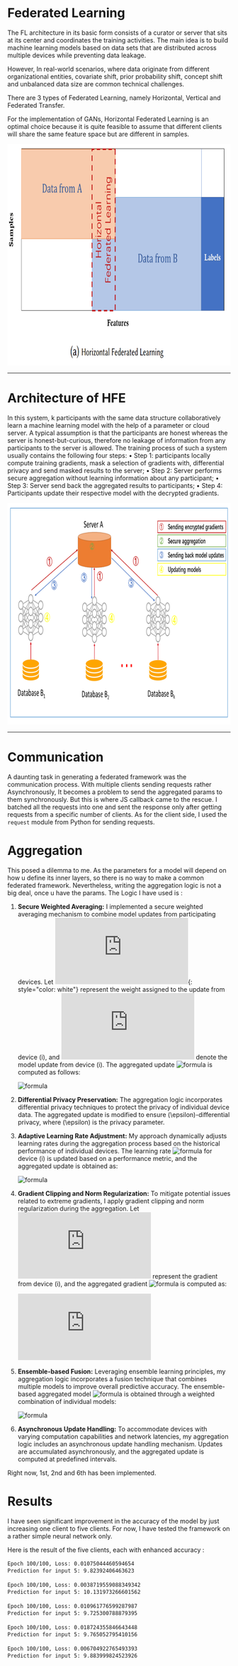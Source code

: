 # Federated Learning

The FL architecture in its basic form consists of a curator or server that sits at its center and coordinates the training activities. The main idea is to build machine learning models based on data sets that are distributed across multiple devices while preventing data leakage. 

However, In real-world scenarios, where data originate from different organizational entities, covariate shift, prior probability shift, concept shift and unbalanced data size are common technical challenges. 

There are 3 types of Federated Learning, namely Horizontal, Vertical and Federated Transfer. 

For the implementation of GANs, Horizontal Federated Learning is an optimal choice because it is quite feasible to assume that different clients will share the same feature space but are different in samples. 

<img src="./assets/third.png" alt="FHE" height=500 width=700>
<hr>

# Architecture of HFE

In this system, k participants with the same data structure collaboratively learn a machine learning model with the help of a parameter or cloud server. A typical assumption is that the participants are honest whereas the server is honest-but-curious, therefore no leakage of information from any participants to the server is allowed. The training process of such a system usually contains the following four steps:
• Step 1: participants locally compute training gradients, mask a selection of gradients with, differential privacy and send masked results to the server; 
• Step 2: Server performs secure aggregation without learning information about any participant;
• Step 3: Server send back the aggregated results to participants;
• Step 4: Participants update their respective model with the decrypted gradients.

<img src="./assets/fourth.png" alt="FHE" height=500 width=700>
<hr>

# Communication

A daunting task in generating a federated framework was the communication process. With multiple clients sending requests rather Asynchronously, It becomes a problem to send the aggregated params to them synchronously. But this is where JS callback came to the rescue. I batched all the requests into one and sent the response only after getting requests from a specific number of clients. As for the client side, I used the ```request``` module from Python for sending requests. 

# Aggregation

This posed a dilemma to me. As the parameters for a model will depend on how u define its inner layers, so there is no way to make a common federated framework. Nevertheless, writing the aggregation logic is not a big deal, once u have the params. The Logic I have used is : 

1. **Secure Weighted Averaging:**
   I implemented a secure weighted averaging mechanism to combine model updates from participating devices. Let ![formula](https://latex.codecogs.com/svg.latex?w_i){: style="color: white"} represent the weight assigned to the update from device \(i\), and ![formula](https://latex.codecogs.com/svg.latex?U_i) denote the model update from device \(i\). The aggregated update ![formula](https://latex.codecogs.com/svg.latex?U_{\text{agg}}) is computed as follows:

   ![formula](https://latex.codecogs.com/svg.latex?\bg_white&space;U_{\text{agg}}&space;=&space;\sum_{i}%20w_i%20\cdot%20U_i)

2. **Differential Privacy Preservation:**
   The aggregation logic incorporates differential privacy techniques to protect the privacy of individual device data. The aggregated update is modified to ensure \(\epsilon\)-differential privacy, where \(\epsilon\) is the privacy parameter.

3. **Adaptive Learning Rate Adjustment:**
   My approach dynamically adjusts learning rates during the aggregation process based on the historical performance of individual devices. The learning rate ![formula](https://latex.codecogs.com/svg.latex?\alpha_i) for device \(i\) is updated based on a performance metric, and the aggregated update is obtained as:

   ![formula](https://latex.codecogs.com/svg.latex?U_{\text{agg}}&space;=&space;\sum_{i}%20\alpha_i%20\cdot%20U_i)

4. **Gradient Clipping and Norm Regularization:**
   To mitigate potential issues related to extreme gradients, I apply gradient clipping and norm regularization during the aggregation. Let ![formula](https://latex.codecogs.com/svg.latex?g_i) represent the gradient from device \(i\), and the aggregated gradient ![formula](https://latex.codecogs.com/svg.latex?g_{\text{agg}}) is computed as:

   ![formula](https://latex.codecogs.com/svg.latex?g_%7B%5Ctext%7Bagg%7D%7D&space;=&space;%5Ctext%7BClip%7D%20%5Cleft(%20%5Csum_%7Bi%7D%20g_i,%20%5Ctext%7Bmax%5C_norm%7D%20%5Cright))

5. **Ensemble-based Fusion:**
   Leveraging ensemble learning principles, my aggregation logic incorporates a fusion technique that combines multiple models to improve overall predictive accuracy. The ensemble-based aggregated model ![formula](https://latex.codecogs.com/svg.latex?M_{\text{agg}}) is obtained through a weighted combination of individual models:

   ![formula](https://latex.codecogs.com/svg.latex?M_{\text{agg}}&space;=&space;\sum_{i}%20\beta_i%20\cdot%20M_i)

6. **Asynchronous Update Handling:**
   To accommodate devices with varying computation capabilities and network latencies, my aggregation logic includes an asynchronous update handling mechanism. Updates are accumulated asynchronously, and the aggregated update is computed at predefined intervals.

Right now, 1st, 2nd and 6th has been implemented. 

# Results 

I have seen significant improvement in the accuracy of the model by just increasing one client to five clients. For now, I have tested the framework on a rather simple neural network only. 

Here is the result of the five clients, each with enhanced accuracy : 

```
Epoch 100/100, Loss: 0.01075044460594654
Prediction for input 5: 9.82392406463623

Epoch 100/100, Loss: 0.0038719559088349342
Prediction for input 5: 10.131973266601562

Epoch 100/100, Loss: 0.010961776599287987
Prediction for input 5: 9.725300788879395

Epoch 100/100, Loss: 0.018724355846643448
Prediction for input 5: 9.765052795410156

Epoch 100/100, Loss: 0.006704922765493393
Prediction for input 5: 9.883999824523926
```